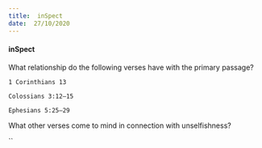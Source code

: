 ```yaml
---
title:  inSpect
date:  27/10/2020
---
```


#### inSpect

What relationship do the following verses have with the primary passage?

`1 Corinthians 13`

`Colossians 3:12–15`

`Ephesians 5:25–29`

What other verses come to mind in connection with unselfishness?

``